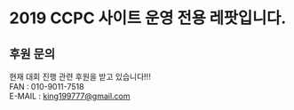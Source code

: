 2019 CCPC 사이트 운영 전용 레팟입니다.
===

후원 문의 
---
현재 대회 진행 관련 후원을 받고 있습니다!!! <br>
FAN : 010-9011-7518<Br>
E-MAIL : king199777@gmail.com<br>
